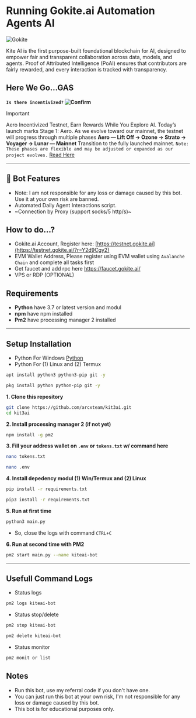 # Running Gokite.ai Automation Agents AI

![Gokite](.png)

Kite AI is the first purpose-built foundational blockchain for AI, designed to empower fair and transparent collaboration across data, models, and agents. Proof of Attributed Intelligence (PoAI) ensures that contributors are fairly rewarded, and every interaction is tracked with transparency.

## Here We Go...GAS 

**`Is there incentivized?` ![Confirm](https://img.shields.io/badge/confirm-yes-brightgreen)**

> [!IMPORTANT]
> Aero Incentivized Testnet, Earn Rewards While You Explore AI. Today’s launch marks Stage 1: Aero. As we evolve toward our mainnet, the testnet will progress through multiple phases **Aero — Lift Off -> Ozone -> Strato -> Voyager -> Lunar — Mainnet** Transition to the fully launched mainnet. `Note: These phases are flexible and may be adjusted or expanded as our project evolves.` [Read Here](https://medium.com/@KiteAI/introducing-kite-ai-testnet-v1-aero-d1d7aca894fd)

---

## 🦾 Bot Features
- Note: I am not responsible for any loss or damage caused by this bot. Use it at your own risk are banned.
- Automated Daily Agent Interactions script.
- ~Connection by Proxy (support socks/5 http/s)~

## How to do...?
- Gokite.ai Account, Register here: [https://testnet.gokite.ai](https://testnet.gokite.ai/?r=Y2d9Cgy2)
- EVM Wallet Address, Please register using EVM wallet using `Avalanche Chain` and complete all tasks first
- Get faucet and add rpc here https://faucet.gokite.ai/
- VPS or RDP (OPTIONAL)

## Requirements
- **Python** have 3.7 or latest version and modul
- **npm** have npm installed
- **Pm2** have processing manager 2 installed

---

## Setup Installation

- Python For Windows [Python](https://www.python.org/ftp/python/3.13.0/python-3.13.0-amd64.exe)
- Python For (1) Linux and (2) Termux
```bash
apt install python3 python3-pip git -y
```
```bash
pkg install python python-pip git -y
```

**1. Clone this repository**
```bash
git clone https://github.com/arcxteam/kit3ai.git
cd kit3ai
```

**2. Install processing manager 2 (if not yet)**
```bash
npm install -g pm2
```

**3. Fill your address wallet on `.env` or `tokens.txt` w/ command here**
```bash
nano tokens.txt
```
```bash
nano .env
```

**4. Install depedency modul (1) Win/Termux and (2) Linux**
```bash
pip install -r requirements.txt
```
```bash
pip3 install -r requirements.txt
```

**5. Run at first time**
```bash
python3 main.py
```
- So, close the logs with command `CTRL+C`

**6.  Run at second time with PM2**
```bash
pm2 start main.py --name kiteai-bot
```
---

## Usefull Command Logs
- Status logs
```bash
pm2 logs kiteai-bot
```
- Status stop/delete
```bash
pm2 stop kiteai-bot
```

```bash
pm2 delete kiteai-bot
```
- Status monitor
```bash
pm2 monit or list
```

## Notes
- Run this bot, use my referral code if you don't have one.
- You can just run this bot at your own risk, I'm not responsible for any loss or damage caused by this bot.
- This bot is for educational purposes only.
